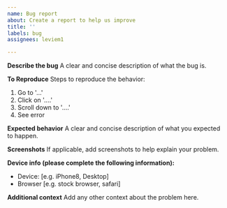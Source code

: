```yaml
---
name: Bug report
about: Create a report to help us improve
title: ''
labels: bug
assignees: leviem1

---
```


**Describe the bug**
A clear and concise description of what the bug is.

**To Reproduce**
Steps to reproduce the behavior:
1. Go to '...'
2. Click on '....'
3. Scroll down to '....'
4. See error

**Expected behavior**
A clear and concise description of what you expected to happen.

**Screenshots**
If applicable, add screenshots to help explain your problem.

**Device info (please complete the following information):**
 - Device: [e.g. iPhone8, Desktop]
 - Browser [e.g. stock browser, safari]

**Additional context**
Add any other context about the problem here.
